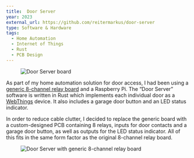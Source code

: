 ```yaml
---
title:  Door Server
year: 2023
external_url: https://github.com/reitermarkus/door-server
type: Software & Hardware
tags:
  - Home Automation
  - Internet of Things
  - Rust
  - PCB Design
---
```

<figure>
  <img src='{{ '/img/portfolio-door-server.jpg' | prepend: site.baseurl }}' alt='Door Server board' />
</figure>

As part of my home automation solution for door access, I had been using a [generic 8-channel relay board](https://www.waveshare.com/rpi-relay-board-b.htm) and a Raspberry Pi. The “Door Server” software is written in Rust which implements each individual door as a [WebThings](https://webthings.io) device. It also includes a garage door button and an LED status indicator.

In order to reduce cable clutter, I decided to replace the generic board with a custom-designed PCB containing 8 relays, inputs for door contacts and a garage door button, as well as outputs for the LED status indicator. All of this fits in the same form factor as the original 8-channel relay board.

<!--more-->


<figure>
  <img src='{{ '/img/portfolio-door-server-before.jpg' | prepend: site.baseurl }}' alt='Door Server with generic 8-channel relay board' />  
</figure>
